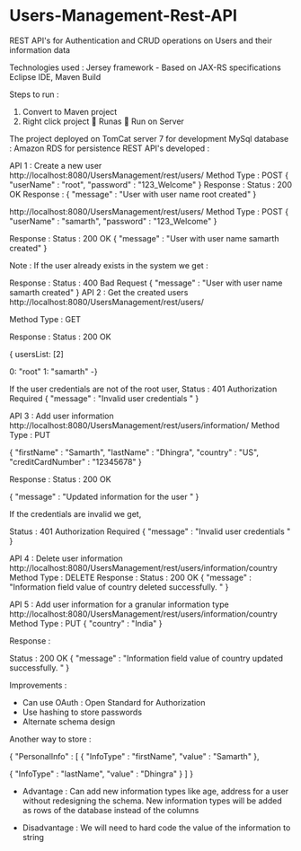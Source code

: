 # Users-Management-Rest-API
REST API's for Authentication and CRUD operations on Users and their information data

Technologies used :
Jersey framework - Based on JAX-RS specifications
Eclipse IDE, Maven Build

Steps to run :
1. Convert to Maven project
2. Right click project  Runas  Run on Server

The project deployed on TomCat server 7 for development
MySql database : Amazon RDS for persistence
REST API's developed :

API 1 : Create a new user
http://localhost:8080/UsersManagement/rest/users/
Method Type : POST
{
"userName" : "root",
"password" : "123_Welcome"
}
Response : Status : 200 OK
Response :
{
"message" : "User with user name root created"
}

http://localhost:8080/UsersManagement/rest/users/
Method Type : POST
{
"userName" : "samarth",
"password" : "123_Welcome"
}

Response :
Status : 200 OK
{
"message" : "User with user name samarth created"
}

Note : If the user already exists in the system we get :

Response :
Status : 400 Bad Request
{
"message" : "User with user name samarth created"
}
API 2 : Get the created users
http://localhost:8080/UsersManagement/rest/users/

Method Type : GET

Response :
Status : 200 OK

{
usersList: [2]

0: "root"
1: "samarth"
-}

If the user credentials are not of the root user,
Status : 401 Authorization Required
{
"message" : "Invalid user credentials "
}

API 3 : Add user information
http://localhost:8080/UsersManagement/rest/users/information/
Method Type : PUT

{
"firstName" : "Samarth",
"lastName" : "Dhingra",
"country" : "US",
"creditCardNumber" : "12345678"
}

Response :
Status : 200 OK

{
"message" : "Updated information for the user "
}

If the credentials are invalid we get,

Status : 401 Authorization Required
{
"message" : "Invalid user credentials "
}

API 4 : Delete user information
http://localhost:8080/UsersManagement/rest/users/information/country
Method Type : DELETE
Response :
Status : 200 OK
{
"message" : "Information field value of country deleted successfully. "
}

API 5 : Add user information for a granular information type
http://localhost:8080/UsersManagement/rest/users/information/country
Method Type : PUT
{
"country" : "India"
}

Response :

Status : 200 OK
{
"message" : "Information field value of country updated successfully. "
}

Improvements :

- Can use OAuth : Open Standard for Authorization
- Use hashing to store passwords
- Alternate schema design

Another way to store :

{
"PersonalInfo" :
[
{
"InfoType" : "firstName",
"value" : "Samarth"
},

{
"InfoType" : "lastName",
"value" : "Dhingra"
}
]
}
- Advantage : Can add new information types like age, address for a user without redesigning the schema. New information types will be added as rows of the database instead of the columns

- Disadvantage : We will need to hard code the value of the information to string

